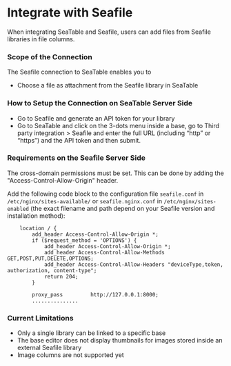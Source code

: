 # Integrate with Seafile

<!-- md:version 4.0 -->
<!-- md:flag enterprise -->

When integrating SeaTable and Seafile, users can add files from Seafile libraries in file columns.

### Scope of the Connection

The Seafile connection to SeaTable enables you to

- Choose a file as attachment from the Seafile library in SeaTable

### How to Setup the Connection on SeaTable Server Side

- Go to Seafile and generate an API token for your library
- Go to SeaTable and click on the 3-dots menu inside a base, go to Third party integration > Seafile and enter the full URL (including “http” or “https”) and the API token and then submit.

### Requirements on the Seafile Server Side

The cross-domain permissions must be set. This can be done by adding the "Access-Control-Allow-Origin" header.

Add the following code block to the configuration file `seafile.conf` in `/etc/nginx/sites-available/` or `seafile.nginx.conf` in `/etc/nginx/sites-enabled` (the exact filename and path depend on your Seafile version and installation method):

```
    location / {
        add_header Access-Control-Allow-Origin *;
        if ($request_method = 'OPTIONS') {
            add_header Access-Control-Allow-Origin *;
            add_header Access-Control-Allow-Methods GET,POST,PUT,DELETE,OPTIONS;
            add_header Access-Control-Allow-Headers "deviceType,token, authorization, content-type";
            return 204;
        }

        proxy_pass         http://127.0.0.1:8000;
        ...............

```

### Current Limitations

- Only a single library can be linked to a specific base
- The base editor does not display thumbnails for images stored inside an external Seafile library
- Image columns are not supported yet

